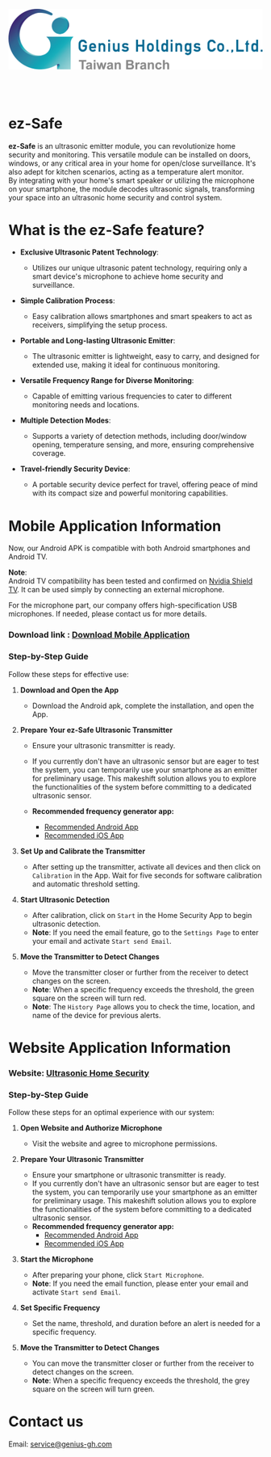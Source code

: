 ![picture](https://github.com/ezoxygenTeam/Try-Breath/blob/main/demo%20photo/GH_LOGO(E).png)

<br>
<br>

# ez-Safe

**ez-Safe** is an ultrasonic emitter module, you can revolutionize home security and monitoring. This versatile module can be installed on doors, windows, or any critical area in your home for open/close surveillance. It's also adept for kitchen scenarios, acting as a temperature alert monitor.  
By integrating with your home's smart speaker or utilizing the microphone on your smartphone, the module decodes ultrasonic signals, transforming your space into an ultrasonic home security and control system. 

# What is the ez-Safe feature?

- **Exclusive Ultrasonic Patent Technology**: 
   - Utilizes our unique ultrasonic patent technology, requiring only a smart device's microphone to achieve home security and surveillance.

- **Simple Calibration Process**: 
   - Easy calibration allows smartphones and smart speakers to act as receivers, simplifying the setup process.

- **Portable and Long-lasting Ultrasonic Emitter**: 
   - The ultrasonic emitter is lightweight, easy to carry, and designed for extended use, making it ideal for continuous monitoring.

- **Versatile Frequency Range for Diverse Monitoring**: 
   - Capable of emitting various frequencies to cater to different monitoring needs and locations.

- **Multiple Detection Modes**: 
   - Supports a variety of detection methods, including door/window opening, temperature sensing, and more, ensuring comprehensive coverage.

- **Travel-friendly Security Device**: 
   - A portable security device perfect for travel, offering peace of mind with its compact size and powerful monitoring capabilities.


# Mobile Application Information

Now, our Android APK is compatible with both Android smartphones and Android TV.

**Note**:  
Android TV compatibility has been tested and confirmed on [Nvidia Shield TV](https://www.nvidia.com/zh-tw/shield/shield-tv-pro/). It can be used simply by connecting an external microphone.  

For the microphone part, our company offers high-specification USB microphones. If needed, please contact us for more details.

### Download link : [Download Mobile Application](https://github.com/ezoxygenTeam/Ultrasonic-Home-Security/raw/master/HomeSercurity.apk)

### Step-by-Step Guide

Follow these steps for effective use:

1. **Download and Open the App**
   - Download the Android apk, complete the installation, and open the App.

2. **Prepare Your ez-Safe Ultrasonic Transmitter**
   - Ensure your ultrasonic transmitter is ready.
   - If you currently don't have an ultrasonic sensor but are eager to test the system, you can temporarily use your smartphone as an emitter for preliminary usage. This makeshift solution allows you to explore the functionalities of the system before committing to a dedicated ultrasonic sensor.

   - **Recommended frequency generator app:**
        - [Recommended Android App](https://play.google.com/store/apps/details?id=com.boedec.hoel.frequencygenerator&hl=zh_TW&gl=US)
        - [Recommended iOS App](https://apps.apple.com/app/id1487749953)

3. **Set Up and Calibrate the Transmitter**
   - After setting up the transmitter, activate all devices and then click on `Calibration` in the App. Wait for five seconds for software calibration and automatic threshold setting.

4. **Start Ultrasonic Detection**
   - After calibration, click on `Start` in the Home Security App to begin ultrasonic detection.
   - **Note**: If you need the email feature, go to the `Settings Page` to enter your email and activate `Start send Email`.

5. **Move the Transmitter to Detect Changes**
   - Move the transmitter closer or further from the receiver to detect changes on the screen.
   - **Note**: When a specific frequency exceeds the threshold, the green square on the screen will turn red.
   - **Note**: The `History Page` allows you to check the time, location, and name of the device for previous alerts.

# Website Application Information

### Website: [Ultrasonic Home Security](https://websafe-2f64d.web.app/)

### Step-by-Step Guide

Follow these steps for an optimal experience with our system:

1. **Open Website and Authorize Microphone**
   - Visit the website and agree to microphone permissions.

2. **Prepare Your Ultrasonic Transmitter**
   - Ensure your smartphone or ultrasonic transmitter is ready.
   - If you currently don't have an ultrasonic sensor but are eager to test the system, you can temporarily use your smartphone as an emitter for preliminary usage. This makeshift solution allows you to explore the functionalities of the system before committing to a dedicated ultrasonic sensor.
   - **Recommended frequency generator app:**
        - [Recommended Android App](https://play.google.com/store/apps/details?id=com.boedec.hoel.frequencygenerator&hl=zh_TW&gl=US)
        - [Recommended iOS App](https://apps.apple.com/app/id1487749953)
   
3. **Start the Microphone**
   - After preparing your phone, click `Start Microphone`.
   - **Note**: If you need the email function, please enter your email and activate `Start send Email`.
   
4. **Set Specific Frequency**
   - Set the name, threshold, and duration before an alert is needed for a specific frequency.

5. **Move the Transmitter to Detect Changes**
   - You can move the transmitter closer or further from the receiver to detect changes on the screen.
   - **Note**: When a specific frequency exceeds the threshold, the grey square on the screen will turn green.

# Contact us

Email: [service@genius-gh.com](mailto:service@genius-gh.com)

